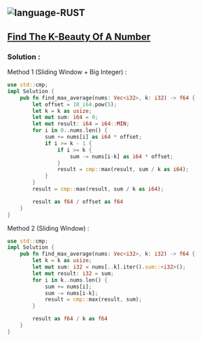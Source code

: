 ![language-RUST](https://img.shields.io/badge/RUST-8d4004?style=for-the-badge&logo=RUST)
---

## [Find The K-Beauty Of A Number](https://leetcode.com/problems/maximum-average-subarray-i)

### Solution :

Method 1 (Sliding Window + Big Integer) :
```rust
use std::cmp;
impl Solution {
    pub fn find_max_average(nums: Vec<i32>, k: i32) -> f64 {
        let offset = 10_i64.pow(5);
        let k = k as usize;
        let mut sum: i64 = 0;
        let mut result: i64 = i64::MIN;
        for i in 0..nums.len() {
            sum += nums[i] as i64 * offset;
            if i >= k - 1 {
                if i >= k {
                    sum -= nums[i-k] as i64 * offset;
                }
                result = cmp::max(result, sum / k as i64);
            }
        }
        result = cmp::max(result, sum / k as i64);

        result as f64 / offset as f64
    }
}
```

Method 2 (Sliding Window) :
```rust
use std::cmp;
impl Solution {
    pub fn find_max_average(nums: Vec<i32>, k: i32) -> f64 {
        let k = k as usize;
        let mut sum: i32 = nums[..k].iter().sum::<i32>();
        let mut result: i32 = sum;
        for i in k..nums.len() {
            sum += nums[i];
            sum -= nums[i-k];
            result = cmp::max(result, sum);
        }

        result as f64 / k as f64
    }
}
```
